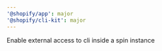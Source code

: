 ```yaml
---
'@shopify/app': major
'@shopify/cli-kit': major
---
```


Enable external access to cli inside a spin instance
